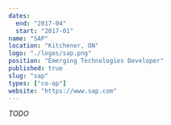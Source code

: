 ```yaml
---
dates:
  end: "2017-04"
  start: "2017-01"
name: "SAP"
location: "Kitchener, ON"
logo: "./logos/sap.png"
position: "Emerging Technologies Developer"
published: true
slug: "sap"
types: ["co-op"]
website: "https://www.sap.com"
---
```

_TODO_
